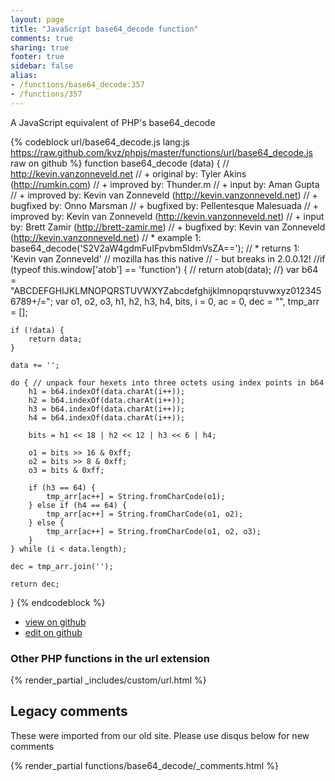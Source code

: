```yaml
---
layout: page
title: "JavaScript base64_decode function"
comments: true
sharing: true
footer: true
sidebar: false
alias:
- /functions/base64_decode:357
- /functions/357
---
```

<!-- Generated by Rakefile:build -->
A JavaScript equivalent of PHP's base64_decode

{% codeblock url/base64_decode.js lang:js https://raw.github.com/kvz/phpjs/master/functions/url/base64_decode.js raw on github %}
function base64_decode (data) {
    // http://kevin.vanzonneveld.net
    // +   original by: Tyler Akins (http://rumkin.com)
    // +   improved by: Thunder.m
    // +      input by: Aman Gupta
    // +   improved by: Kevin van Zonneveld (http://kevin.vanzonneveld.net)
    // +   bugfixed by: Onno Marsman
    // +   bugfixed by: Pellentesque Malesuada
    // +   improved by: Kevin van Zonneveld (http://kevin.vanzonneveld.net)
    // +      input by: Brett Zamir (http://brett-zamir.me)
    // +   bugfixed by: Kevin van Zonneveld (http://kevin.vanzonneveld.net)
    // *     example 1: base64_decode('S2V2aW4gdmFuIFpvbm5ldmVsZA==');
    // *     returns 1: 'Kevin van Zonneveld'
    // mozilla has this native
    // - but breaks in 2.0.0.12!
    //if (typeof this.window['atob'] == 'function') {
    //    return atob(data);
    //}
    var b64 = "ABCDEFGHIJKLMNOPQRSTUVWXYZabcdefghijklmnopqrstuvwxyz0123456789+/=";
    var o1, o2, o3, h1, h2, h3, h4, bits, i = 0,
        ac = 0,
        dec = "",
        tmp_arr = [];

    if (!data) {
        return data;
    }

    data += '';

    do { // unpack four hexets into three octets using index points in b64
        h1 = b64.indexOf(data.charAt(i++));
        h2 = b64.indexOf(data.charAt(i++));
        h3 = b64.indexOf(data.charAt(i++));
        h4 = b64.indexOf(data.charAt(i++));

        bits = h1 << 18 | h2 << 12 | h3 << 6 | h4;

        o1 = bits >> 16 & 0xff;
        o2 = bits >> 8 & 0xff;
        o3 = bits & 0xff;

        if (h3 == 64) {
            tmp_arr[ac++] = String.fromCharCode(o1);
        } else if (h4 == 64) {
            tmp_arr[ac++] = String.fromCharCode(o1, o2);
        } else {
            tmp_arr[ac++] = String.fromCharCode(o1, o2, o3);
        }
    } while (i < data.length);

    dec = tmp_arr.join('');

    return dec;
}
{% endcodeblock %}

 - [view on github](https://github.com/kvz/phpjs/blob/master/functions/url/base64_decode.js)
 - [edit on github](https://github.com/kvz/phpjs/edit/master/functions/url/base64_decode.js)

### Other PHP functions in the url extension
{% render_partial _includes/custom/url.html %}
## Legacy comments
These were imported from our old site. Please use disqus below for new comments
<div style="overflow-y: scroll; max-height: 500px;">
{% render_partial functions/base64_decode/_comments.html %}
</div>

